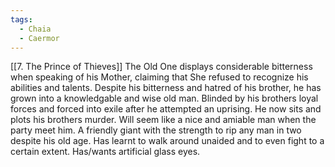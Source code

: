 ```yaml
---
tags:
  - Chaia
  - Caermor
---
```

[[7. The Prince of Thieves]]
The Old One displays considerable bitterness when speaking of his Mother, claiming that She refused to recognize his abilities and talents. Despite his bitterness and hatred of his brother, he has grown into a knowledgable and wise old man. Blinded by his brothers loyal forces and forced into exile after he attempted an uprising. He now sits and plots his brothers murder. Will seem like a nice and amiable man when the party meet him. A friendly giant with the strength to rip any man in two despite his old age. Has learnt to walk around unaided and to even fight to a certain extent. Has/wants artificial glass eyes.